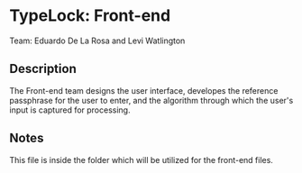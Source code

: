 # TypeLock: Front-end

Team: Eduardo De La Rosa and Levi Watlington

## Description

 The Front-end team designs the user interface, developes the reference passphrase for the user to enter, and the algorithm through which the user's input is captured for processing.

## Notes

This file is inside the folder which will be utilized for the front-end files.
